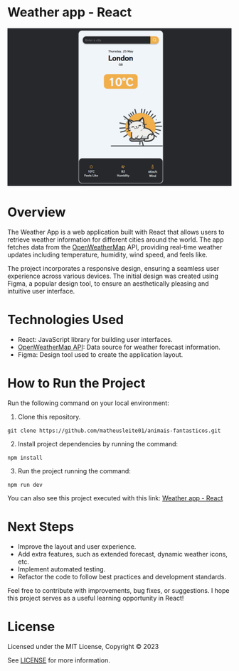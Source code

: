 # Weather app - React

![App Screenshot](/src/assets/img-readme.png)

# Overview

The Weather App is a web application built with React that allows users to retrieve weather information for different cities around the world. The app fetches data from the [OpenWeatherMap](https://openweathermap.org) API, providing real-time weather updates including temperature, humidity, wind speed, and feels like.

The project incorporates a responsive design, ensuring a seamless user experience across various devices. The initial design was created using Figma, a popular design tool, to ensure an aesthetically pleasing and intuitive user interface.

# Technologies Used

- React: JavaScript library for building user interfaces.
- [OpenWeatherMap API](https://openweathermap.org/api/one-call-3): Data source for weather forecast information.
- Figma: Design tool used to create the application layout.
 


# How to Run the Project

Run the following command on your local environment:
1. Clone this repository.

```
git clone https://github.com/matheusleite01/animais-fantasticos.git
```
2. Install project dependencies by running the command:
``` 
npm install
``` 
3. Run the project running the command:
``` 
npm run dev
``` 


You can also see this project executed with this link:
 [Weather app - React](https://matheusleite01.github.io/animais-fantasticos/)

# Next Steps

- Improve the layout and user experience.
- Add extra features, such as extended forecast, dynamic weather icons, etc.
- Implement automated testing.
- Refactor the code to follow best practices and development standards.

Feel free to contribute with improvements, bug fixes, or suggestions. I hope this project serves as a useful learning opportunity in React!


# License

Licensed under the MIT License, Copyright © 2023

See [LICENSE](https://github.com/matheusleite01/animais-fantasticos/blob/master/LICENSE) for more information.
